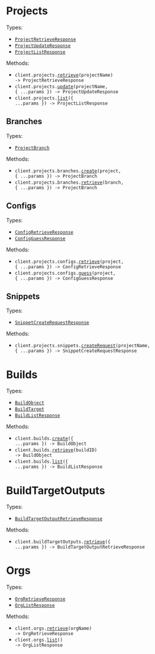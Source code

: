 # Projects

Types:

- <code><a href="./src/resources/projects/projects.ts">ProjectRetrieveResponse</a></code>
- <code><a href="./src/resources/projects/projects.ts">ProjectUpdateResponse</a></code>
- <code><a href="./src/resources/projects/projects.ts">ProjectListResponse</a></code>

Methods:

- <code title="get /v0/projects/{projectName}">client.projects.<a href="./src/resources/projects/projects.ts">retrieve</a>(projectName) -> ProjectRetrieveResponse</code>
- <code title="patch /v0/projects/{projectName}">client.projects.<a href="./src/resources/projects/projects.ts">update</a>(projectName, { ...params }) -> ProjectUpdateResponse</code>
- <code title="get /v0/projects">client.projects.<a href="./src/resources/projects/projects.ts">list</a>({ ...params }) -> ProjectListResponse</code>

## Branches

Types:

- <code><a href="./src/resources/projects/branches.ts">ProjectBranch</a></code>

Methods:

- <code title="post /v0/projects/{project}/branches">client.projects.branches.<a href="./src/resources/projects/branches.ts">create</a>(project, { ...params }) -> ProjectBranch</code>
- <code title="get /v0/projects/{project}/branches/{branch}">client.projects.branches.<a href="./src/resources/projects/branches.ts">retrieve</a>(branch, { ...params }) -> ProjectBranch</code>

## Configs

Types:

- <code><a href="./src/resources/projects/configs.ts">ConfigRetrieveResponse</a></code>
- <code><a href="./src/resources/projects/configs.ts">ConfigGuessResponse</a></code>

Methods:

- <code title="get /v0/projects/{project}/configs">client.projects.configs.<a href="./src/resources/projects/configs.ts">retrieve</a>(project, { ...params }) -> ConfigRetrieveResponse</code>
- <code title="post /v0/projects/{project}/configs/guess">client.projects.configs.<a href="./src/resources/projects/configs.ts">guess</a>(project, { ...params }) -> ConfigGuessResponse</code>

## Snippets

Types:

- <code><a href="./src/resources/projects/snippets.ts">SnippetCreateRequestResponse</a></code>

Methods:

- <code title="post /v0/projects/{projectName}/snippets/request">client.projects.snippets.<a href="./src/resources/projects/snippets.ts">createRequest</a>(projectName, { ...params }) -> SnippetCreateRequestResponse</code>

# Builds

Types:

- <code><a href="./src/resources/builds.ts">BuildObject</a></code>
- <code><a href="./src/resources/builds.ts">BuildTarget</a></code>
- <code><a href="./src/resources/builds.ts">BuildListResponse</a></code>

Methods:

- <code title="post /v0/builds">client.builds.<a href="./src/resources/builds.ts">create</a>({ ...params }) -> BuildObject</code>
- <code title="get /v0/builds/{buildId}">client.builds.<a href="./src/resources/builds.ts">retrieve</a>(buildID) -> BuildObject</code>
- <code title="get /v0/builds">client.builds.<a href="./src/resources/builds.ts">list</a>({ ...params }) -> BuildListResponse</code>

# BuildTargetOutputs

Types:

- <code><a href="./src/resources/build-target-outputs.ts">BuildTargetOutputRetrieveResponse</a></code>

Methods:

- <code title="get /v0/build_target_outputs">client.buildTargetOutputs.<a href="./src/resources/build-target-outputs.ts">retrieve</a>({ ...params }) -> BuildTargetOutputRetrieveResponse</code>

# Orgs

Types:

- <code><a href="./src/resources/orgs.ts">OrgRetrieveResponse</a></code>
- <code><a href="./src/resources/orgs.ts">OrgListResponse</a></code>

Methods:

- <code title="get /v0/orgs/{orgName}">client.orgs.<a href="./src/resources/orgs.ts">retrieve</a>(orgName) -> OrgRetrieveResponse</code>
- <code title="get /v0/orgs">client.orgs.<a href="./src/resources/orgs.ts">list</a>() -> OrgListResponse</code>
